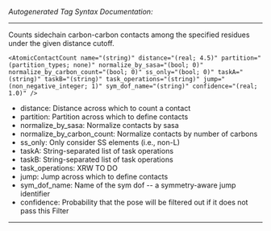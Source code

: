 _Autogenerated Tag Syntax Documentation:_

---
Counts sidechain carbon-carbon contacts among the specified residues under the given distance cutoff.

```
<AtomicContactCount name="(string)" distance="(real; 4.5)" partition="(partition_types; none)" normalize_by_sasa="(bool; 0)" normalize_by_carbon_count="(bool; 0)" ss_only="(bool; 0)" taskA="(string)" taskB="(string)" task_operations="(string)" jump="(non_negative_integer; 1)" sym_dof_name="(string)" confidence="(real; 1.0)" />
```

-   distance: Distance across which to count a contact
-   partition: Partition across which to define contacts
-   normalize_by_sasa: Normalize contacts by sasa
-   normalize_by_carbon_count: Normalize contacts by number of carbons
-   ss_only: Only consider SS elements (i.e., non-L)
-   taskA: String-separated list of task operations
-   taskB: String-separated list of task operations
-   task_operations: XRW TO DO
-   jump: Jump across which to define contacts
-   sym_dof_name: Name of the sym dof -- a symmetry-aware jump identifier
-   confidence: Probability that the pose will be filtered out if it does not pass this Filter

---
